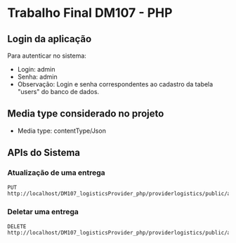 # Trabalho Final DM107 - PHP

## Login da aplicação

Para autenticar no sistema:
* Login: admin
* Senha: admin
* Observação: Login e senha correspondentes ao cadastro da tabela "users" do banco de dados.

## Media type considerado no projeto
* Media type: contentType/Json

## APIs do Sistema

### Atualização de uma entrega
```sh
PUT
http://localhost/DM107_logisticsProvider_php/providerlogistics/public/api/delivery/{id}

```

### Deletar uma entrega
```sh
DELETE
http://localhost/DM107_logisticsProvider_php/providerlogistics/public/api/delivery/{id}
```
